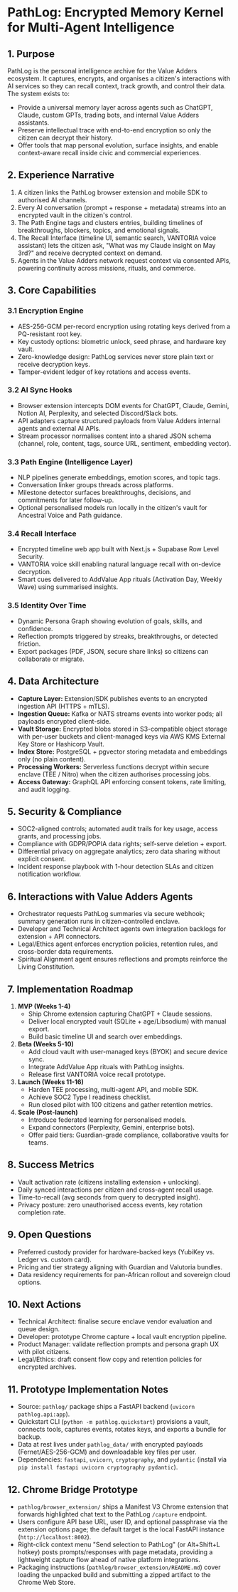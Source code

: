 ﻿# PathLog: Encrypted Memory Kernel for Multi-Agent Intelligence

## 1. Purpose
PathLog is the personal intelligence archive for the Value Adders ecosystem. It captures, encrypts, and organises a citizen's interactions with AI services so they can recall context, track growth, and control their data. The system exists to:
- Provide a universal memory layer across agents such as ChatGPT, Claude, custom GPTs, trading bots, and internal Value Adders assistants.
- Preserve intellectual trace with end-to-end encryption so only the citizen can decrypt their history.
- Offer tools that map personal evolution, surface insights, and enable context-aware recall inside civic and commercial experiences.

## 2. Experience Narrative
1. A citizen links the PathLog browser extension and mobile SDK to authorised AI channels.
2. Every AI conversation (prompt + response + metadata) streams into an encrypted vault in the citizen's control.
3. The Path Engine tags and clusters entries, building timelines of breakthroughs, blockers, topics, and emotional signals.
4. The Recall Interface (timeline UI, semantic search, VANTORIA voice assistant) lets the citizen ask, "What was my Claude insight on May 3rd?" and receive decrypted context on demand.
5. Agents in the Value Adders network request context via consented APIs, powering continuity across missions, rituals, and commerce.

## 3. Core Capabilities
### 3.1 Encryption Engine
- AES-256-GCM per-record encryption using rotating keys derived from a PQ-resistant root key.
- Key custody options: biometric unlock, seed phrase, and hardware key vault.
- Zero-knowledge design: PathLog services never store plain text or receive decryption keys.
- Tamper-evident ledger of key rotations and access events.

### 3.2 AI Sync Hooks
- Browser extension intercepts DOM events for ChatGPT, Claude, Gemini, Notion AI, Perplexity, and selected Discord/Slack bots.
- API adapters capture structured payloads from Value Adders internal agents and external AI APIs.
- Stream processor normalises content into a shared JSON schema (channel, role, content, tags, source URL, sentiment, embedding vector).

### 3.3 Path Engine (Intelligence Layer)
- NLP pipelines generate embeddings, emotion scores, and topic tags.
- Conversation linker groups threads across platforms.
- Milestone detector surfaces breakthroughs, decisions, and commitments for later follow-up.
- Optional personalised models run locally in the citizen's vault for Ancestral Voice and Path guidance.

### 3.4 Recall Interface
- Encrypted timeline web app built with Next.js + Supabase Row Level Security.
- VANTORIA voice skill enabling natural language recall with on-device decryption.
- Smart cues delivered to AddValue App rituals (Activation Day, Weekly Wave) using summarised insights.

### 3.5 Identity Over Time
- Dynamic Persona Graph showing evolution of goals, skills, and confidence.
- Reflection prompts triggered by streaks, breakthroughs, or detected friction.
- Export packages (PDF, JSON, secure share links) so citizens can collaborate or migrate.

## 4. Data Architecture
- **Capture Layer:** Extension/SDK publishes events to an encrypted ingestion API (HTTPS + mTLS).
- **Ingestion Queue:** Kafka or NATS streams events into worker pods; all payloads encrypted client-side.
- **Vault Storage:** Encrypted blobs stored in S3-compatible object storage with per-user buckets and client-managed keys via AWS KMS External Key Store or Hashicorp Vault.
- **Index Store:** PostgreSQL + pgvector storing metadata and embeddings only (no plain content).
- **Processing Workers:** Serverless functions decrypt within secure enclave (TEE / Nitro) when the citizen authorises processing jobs.
- **Access Gateway:** GraphQL API enforcing consent tokens, rate limiting, and audit logging.

## 5. Security & Compliance
- SOC2-aligned controls; automated audit trails for key usage, access grants, and processing jobs.
- Compliance with GDPR/POPIA data rights; self-serve deletion + export.
- Differential privacy on aggregate analytics; zero data sharing without explicit consent.
- Incident response playbook with 1-hour detection SLAs and citizen notification workflow.

## 6. Interactions with Value Adders Agents
- Orchestrator requests PathLog summaries via secure webhook; summary generation runs in citizen-controlled enclave.
- Developer and Technical Architect agents own integration backlogs for extension + API connectors.
- Legal/Ethics agent enforces encryption policies, retention rules, and cross-border data requirements.
- Spiritual Alignment agent ensures reflections and prompts reinforce the Living Constitution.

## 7. Implementation Roadmap
1. **MVP (Weeks 1-4)**
   - Ship Chrome extension capturing ChatGPT + Claude sessions.
   - Deliver local encrypted vault (SQLite + age/Libsodium) with manual export.
   - Build basic timeline UI and search over embeddings.
2. **Beta (Weeks 5-10)**
   - Add cloud vault with user-managed keys (BYOK) and secure device sync.
   - Integrate AddValue App rituals with PathLog insights.
   - Release first VANTORIA voice recall prototype.
3. **Launch (Weeks 11-16)**
   - Harden TEE processing, multi-agent API, and mobile SDK.
   - Achieve SOC2 Type I readiness checklist.
   - Run closed pilot with 100 citizens and gather retention metrics.
4. **Scale (Post-launch)**
   - Introduce federated learning for personalised models.
   - Expand connectors (Perplexity, Gemini, enterprise bots).
   - Offer paid tiers: Guardian-grade compliance, collaborative vaults for teams.

## 8. Success Metrics
- Vault activation rate (citizens installing extension + unlocking).
- Daily synced interactions per citizen and cross-agent recall usage.
- Time-to-recall (avg seconds from query to decrypted insight).
- Privacy posture: zero unauthorised access events, key rotation completion rate.

## 9. Open Questions
- Preferred custody provider for hardware-backed keys (YubiKey vs. Ledger vs. custom card).
- Pricing and tier strategy aligning with Guardian and Valutoria bundles.
- Data residency requirements for pan-African rollout and sovereign cloud options.

## 10. Next Actions
- Technical Architect: finalise secure enclave vendor evaluation and queue design.
- Developer: prototype Chrome capture + local vault encryption pipeline.
- Product Manager: validate reflection prompts and persona graph UX with pilot citizens.
- Legal/Ethics: draft consent flow copy and retention policies for encrypted archives.



## 11. Prototype Implementation Notes
- Source: `pathlog/` package ships a FastAPI backend (`uvicorn pathlog.api:app`).
- Quickstart CLI (`python -m pathlog.quickstart`) provisions a vault, connects tools, captures events, rotates keys, and exports a bundle for backup.
- Data at rest lives under `pathlog_data/` with encrypted payloads (Fernet/AES-256-GCM) and downloadable key files per user.
- Dependencies: `fastapi`, `uvicorn`, `cryptography`, and `pydantic` (install via `pip install fastapi uvicorn cryptography pydantic`).


## 12. Chrome Bridge Prototype
- `pathlog/browser_extension/` ships a Manifest V3 Chrome extension that forwards highlighted chat text to the PathLog `/capture` endpoint.
- Users configure API base URL, user ID, and optional passphrase via the extension options page; the default target is the local FastAPI instance (`http://localhost:8002`).
- Right-click context menu "Send selection to PathLog" (or Alt+Shift+L hotkey) posts prompts/responses with page metadata, providing a lightweight capture flow ahead of native platform integrations.
- Packaging instructions (`pathlog/browser_extension/README.md`) cover loading the unpacked build and submitting a zipped artifact to the Chrome Web Store.


